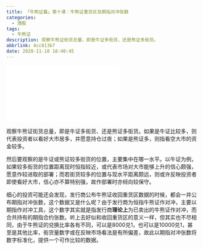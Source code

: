 ```yaml
---
title: 「牛熊证篇」第十课：牛熊证重货区及期指对冲张数
categories:
  - 港股
tags:
  - 牛熊证
description: 观察牛熊证街货总量，即是牛证多街货、还是熊证多街货。
abbrlink: 4cc813b7
date: 2020-11-10 18:40:45
---
```


<div class="bilibili">
   <iframe src="//player.bilibili.com/player.html?aid=542629854&bvid=BV1ti4y177hR&cid=254457010&page=1" scrolling="no" border="0" frameborder="no" framespacing="0" allowfullscreen="true"> </iframe>
</div>


观察牛熊证街货总量，即是牛证多街货、还是熊证多街货。如果是牛证比较多，则代表投资者以看好大市居多，并愿意持仓过夜；如果是熊证多，则指看空大市的资金较多。

然后要观察的是牛证或熊证较多街货的位置，主要集中在哪一水平。以牛证为例，如果较多街货的位置距离现时恒指较近，或代表市场对大市能够上升的信心颇强，愿意作较进取的部署；而若街货较多的位置与现水平距离颇远，则或许反映投资者即使看好大市，信心亦不算特别强，故作部署时亦倾向较保守。

细心的投资可能还会发现，发行商公布牛熊证收回重货区数据的时候，都会一并公布期指对冲张数，这个数据又是什么呢？由于发行商为恒指牛熊证作对冲，主要以期指作对冲工具，这个数字其实就是指发行商**理论上**为已卖出的牛熊证作对冲，而合共持有的期指合约张数。听上去好似和收回重货区的意义一样，但其实也不尽相同，由于牛熊证的兌换比率各有不同，可以是8000兑1，也可以是10000兑1，甚至是其他比率，街货量数字或在反映市场看法是有所偏差，故此以期指对冲张数将数字标准化，提供一个可作比较的数据。